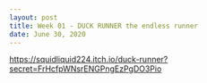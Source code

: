 ```yaml
---
layout: post
title: Week 01 - DUCK RUNNER the endless runner
date: June 30, 2020
--- 
```


https://squidliquid224.itch.io/duck-runner?secret=FrHcfpWNsrENGPngEzPgDO3Pio
